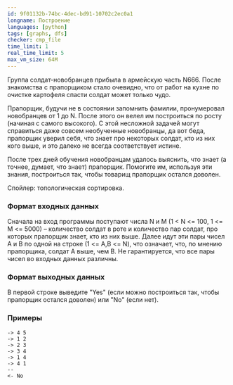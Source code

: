 ```yaml
---
id: 9f01132b-74bc-4dec-bd91-10702c2ec0a1
longname: Построение
languages: [python]
tags: [graphs, dfs]
checker: cmp_file
time_limit: 1
real_time_limit: 5
max_vm_size: 64M
---
```



Группа солдат-новобранцев прибыла в армейскую часть N666. После знакомства с прапорщиком стало очевидно, что от работ на кухне по очистке картофеля спасти солдат может только чудо.

Прапорщик, будучи не в состоянии запомнить фамилии, пронумеровал новобранцев от 1 до N. После этого он велел им построиться по росту (начиная с самого высокого). С этой несложной задачей могут справиться даже совсем необученные новобранцы, да вот беда, прапорщик уверил себя, что знает про некоторых солдат, кто из них кого выше, и это далеко не всегда соответствует истине.

После трех дней обучения новобранцам удалось выяснить, что знает (а точнее, думает, что знает) прапорщик. Помогите им, используя эти знания, построиться так, чтобы товарищ прапорщик остался доволен.

Спойлер: топологическая сортировка.

### Формат входных данных

Сначала на вход программы поступают числа N и M (1 < N <= 100, 1 <= M <= 5000) – количество солдат в роте и количество пар солдат, про которых прапорщик знает, кто из них выше. Далее идут эти пары чисел A и B по одной на строке (1 <= A,B <= N), что означает, что, по мнению прапорщика, солдат A выше, чем B. Не гарантируется, что все пары чисел во входных данных различны.

### Формат выходных данных

В первой строке выведите "Yes" (если можно построиться так, чтобы прапорщик остался доволен) или "No" (если нет).

### Примеры

```
-> 4 5
-> 1 2
-> 2 3
-> 3 4
-> 1 4
-> 4 1
--
<- No
```
